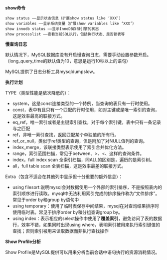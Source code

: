
**show命令**

```MySQL
show status ——显示状态信息（扩展show status like ‘XXX’）
show variables ——显示系统变量（扩展show variables like ‘XXX’）
show innodb status ——显示InnoDB存储引擎的状态
show processlist ——查看当前SQL执行，包括执行状态、是否锁表等
```

**慢查询日志**

默认情况下，MySQL数据库没有开启慢查询日志，需要手动设置参数开启。（long_query_time的默认值为10，意思是运行10秒以上的语句）

MySQL提供了日志分析工具mysqldumpslow。

**执行计划**

TYPE（类型性能是依次降低的）：

- system，这是const连接类型的一个特例，当查询的表只有一行时使用。
- const，表中有且只有一个匹配的行时使用，如对主键或是唯一索引的查询，这是效率最高的联接方式。
- eq_ref，唯一索引或者是主键索引查找，对于每个索引键，表中只有一条记录与之匹配
- ref，非唯一索引查找，返回匹配某个单独值的所有行。
- ref_or_null，类似于ref类型的查询，但是附加了对NULL值列的查询。
- index_merge，该联接类型表示使用了索引合并优化方法。
- range，索引范围扫描，常见于between、>、<、这样的查询条件。
- index，full index scan 全索引扫描，同ALL的区别是，遍历的是索引树。
- all，full table scan 全表扫描，这是效率最差的联接方式。

Extra（包含不适合在其他列中显示但十分重要的额外信息）：
- using filesort:说明mysql会对数据使用一个外部的索引排序，不是按照表内的索引顺序进行读取。mysql中无法利用索引完成的排序操作称为“文件排序”。常见于order by和group by语句中
- using temporary：使用了临时表保存中间结果，mysql在对查询结果排序时使用临时表。常见于排序order by和分组查询group by。
- using index：表示相应的select操作中使用了**覆盖索引**，避免访问了表的数据行，效率不错，如果同时出现using where，表明索引被用来执行索引键值的查找；否则索引被用来读取数据而非执行查找操作

**Show Profile分析**

Show Profile是MySQL提供可以用来分析当前会话中语句执行的资源消耗情况。

